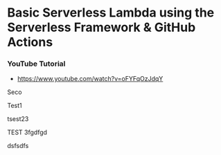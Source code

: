 # Basic Serverless Lambda using the Serverless Framework & GitHub Actions

### YouTube Tutorial
* https://www.youtube.com/watch?v=oFYFqOzJdqY


Seco

Test1

tsest23


TEST 3fgdfgd

dsfsdfs
